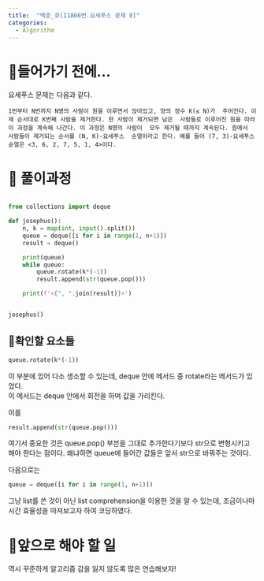 ```yaml
---
title:  "백준_큐[11866번.요세푸스 문제 0]"
categories:
  - Algorithm
---
```


# 👀들어가기 전에...

요세푸스 문제는 다음과 같다.

```
1번부터 N번까지 N명의 사람이 원을 이루면서 앉아있고, 양의 정수 K(≤ N)가  주어진다. 이제 순서대로 K번째 사람을 제거한다. 한 사람이 제거되면 남은  사람들로 이루어진 원을 따라 이 과정을 계속해 나간다. 이 과정은 N명의 사람이  모두 제거될 때까지 계속된다. 원에서 사람들이 제거되는 순서를 (N, K)-요세푸스  순열이라고 한다. 예를 들어 (7, 3)-요세푸스 순열은 <3, 6, 2, 7, 5, 1, 4>이다.
```

# 💍 풀이과정

```python

from collections import deque

def josephus():
    n, k = map(int, input().split())
    queue = deque([i for i in range(1, n+1)])
    result = deque()

    print(queue)
    while queue:
        queue.rotate(k*(-1))
        result.append(str(queue.pop()))

    print(f'<{", ".join(result)}>')


josephus()

```

## 🌟확인할 요소들
```python
queue.rotate(k*(-1))
```
이 부분에 있어 다소 생소할 수 있는데, deque 안에 메서드 중 rotate라는 메서드가 있었다.  
이 메서드는 deque 안에서 회전을 하며 값을 가리킨다.

이를
```python
result.append(str(queue.pop()))
```
여기서 중요한 것은 queue.pop() 부븐을 그대로 추가한다기보다 str으로 변형시키고 해야 한다는 점이다. 왜냐하면 queue에 들어간 값들은 앞서 str으로 바꿔주는 것이다.

다음으로는

```python
queue = deque([i for i in range(1, n+1)])
```

그냥 list를 쓴 것이 아닌 list comprehension을 이용한 것을 알 수 있는데, 조금이나마 시간 효율성을 따져보고자 하여 코딩하였다.

# 🚗앞으로 해야 할 일

역시 꾸준하게 알고리즘 감을 잃지 않도록 많은 연습해보자!

